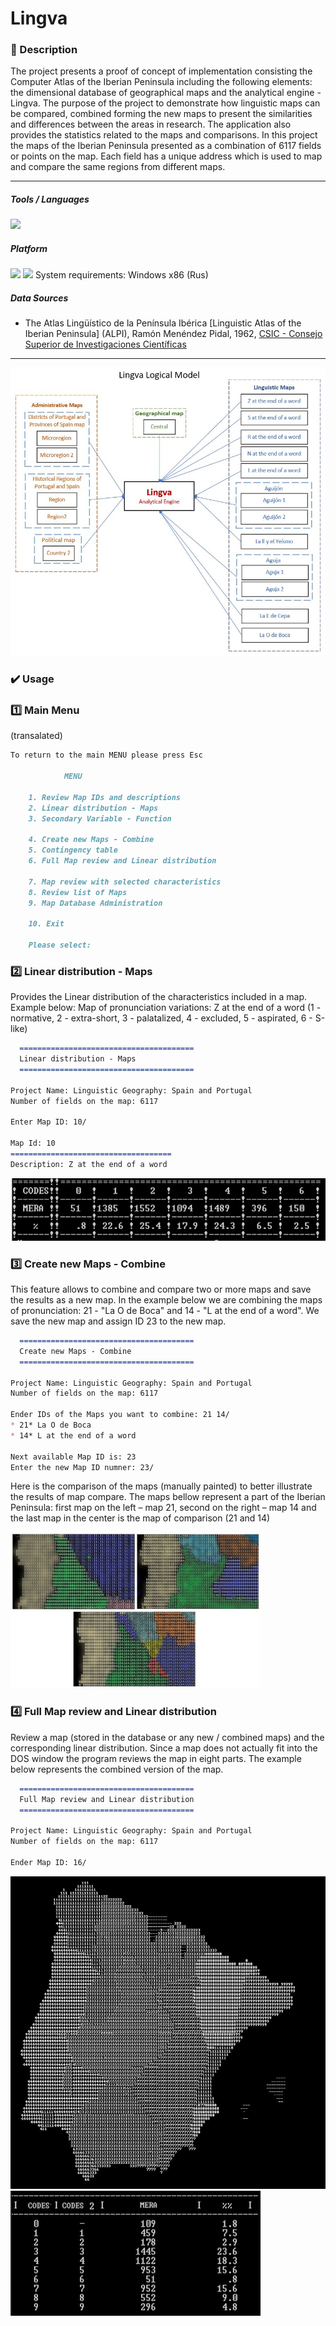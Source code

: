 # Lingva

### 📝 Description 
The project presents a proof of concept of implementation consisting the Computer Atlas of the Iberian Peninsula including the following elements: the dimensional database of geographical maps and the analytical engine - Lingva. The purpose of the project to demonstrate how linguistic maps can be compared, combined forming the new maps to present the similarities and differences between the areas in research. The application also provides the statistics related to the maps and comparisons. In this project the maps of the  Iberian Peninsula presented as a combination of 6117 fields or points on the map. Each field has a unique address which is used to map and compare the same regions from different maps. 

-----

##### Tools / Languages  
<img src="https://img.shields.io/badge/C-00599C?logo=c&logoColor=white" />

##### Platform 
<img height="20" src="https://img.shields.io/badge/MS DOS-000000?logo=dos&logoColor=white" /> <img height="20" src="https://img.shields.io/badge/Windows-0078D6?logo=windows&logoColor=white" /> System requirements: Windows x86 (Rus)

##### Data Sources  
- The Atlas Lingüístico de la Península Ibérica [Linguistic Atlas of the Iberian Peninsula] (ALPI), Ramón Menéndez Pidal, 1962, [CSIC - Consejo Superior de Investigaciones Científicas](http://alpi.csic.es/en/)

-----

<img src="https://github.com/vzolotar/Lingva/blob/master/images/Lingva_diagram.JPG" >

### ✔️ Usage

### 1️⃣ Main Menu
(transalated)
````markdown
To return to the main MENU please press Esc

			MENU

	1. Review Map IDs and descriptions 
	2. Linear distribution - Maps
	3. Secondary Variable - Function 
	
	4. Create new Maps - Combine
	5. Contingency table
	6. Full Map review and Linear distribution
	
	7. Map review with selected characteristics 
	8. Review list of Maps
	9. Map Database Administration

	10. Exit
	
	Please select:
````



### 2️⃣ Linear distribution - Maps
Provides the Linear distribution of the characteristics included in a map. Example below: Map of pronunciation variations: Z at the end of a word (1 - normative, 2 - extra-short, 3 - palatalized, 4 - excluded, 5 - aspirated, 6 - S-like)

````markdown
  =======================================
  Linear distribution - Maps
  =======================================

Project Name: Linguistic Geography: Spain and Portugal 
Number of fields on the map: 6117

Enter Map ID: 10/

Map Id: 10
====================================
Description: Z at the end of a word


````
<img src="https://github.com/vzolotar/Lingva/blob/master/images/lin_distr.JPG" width="600" height="100">

### 3️⃣ Create new Maps - Combine
This feature allows to combine and compare two or more maps and save the results as a new map. In the example below we are combining the maps of pronunciation: 21 - "La O de Boca" and 14 - "L at the end of a word".  We save the new map and assign ID 23 to the new map.  

````markdown
  =======================================
  Create new Maps - Combine
  =======================================

Project Name: Linguistic Geography: Spain and Portugal 
Number of fields on the map: 6117

Ender IDs of the Maps you want to combine: 21 14/
* 21* La O de Boca
* 14* L at the end of a word

Next available Map ID is: 23
Enter the new Map ID numner: 23/
````
Here is the comparison of the maps (manually painted) to better illustrate the results of map compare. The maps bellow represent a part of the Iberian Peninsula: first map on the left – map 21, second on the right – map 14 and the last map in the center is the map of comparison (21 and 14) 

<img src="https://github.com/vzolotar/Lingva/blob/master/images/compare_col.JPG" width="400" height="250">

### 4️⃣ Full Map review and Linear distribution
Review a map (stored in the database or any new / combined maps) and the corresponding linear distribution. Since a map does not actually fit into the DOS window the program reviews the map in eight parts. The example below represents the combined version of the map. 

````markdown
  =======================================
  Full Map review and Linear distribution
  =======================================

Project Name: Linguistic Geography: Spain and Portugal 
Number of fields on the map: 6117

Ender Map ID: 16/
```` 
<img src="https://github.com/vzolotar/Lingva/blob/master/images/Spain_Portugal_map.jpg" width="650" height="500">
<img src="https://github.com/vzolotar/Lingva/blob/master/images/Spain_Portugal_disr.jpg" width="400" height="200">
